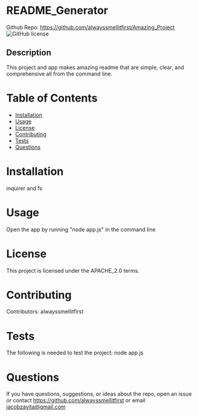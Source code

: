 # README_Generator
Github Repo: https://github.com/alwayssmellitfirst/Amazing_Project
![GitHub license](https://img.shields.io/badge/license-APACHE_2.0-blue.svg)
## Description
This project and app makes amazing readme that are simple, clear, and comprehensive all from the command line.

# Table of Contents
* [Installation](#installation)
* [Usage](#usage)
* [License](#license)
* [Contributing](#contributing)
* [Tests](#tests)
* [Questions](#questions)
# Installation
inquirer and fs
# Usage
Open the app by running "node app.js" in the command line
# License
This project is licensed under the APACHE_2.0 terms.
# Contributing
Contributors: alwayssmellitfirst
# Tests
The following is needed to test the project: node app.js
# Questions
If you have questions, suggestions, or ideas about the repo, open an issue or contact https://github.com/alwayssmellitfirst or email jacobzavita@gmail.com
